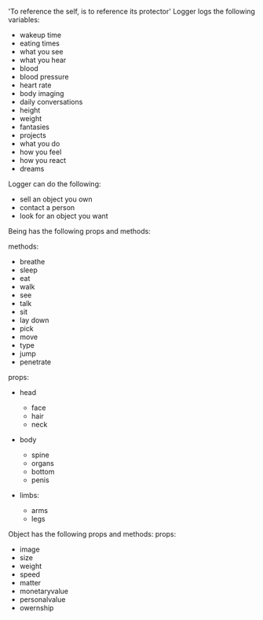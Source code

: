'To reference the self, is to reference its protector'
Logger logs the following variables:
* wakeup time
* eating times
* what you see
* what you hear
* blood
* blood pressure
* heart rate
* body imaging
* daily conversations
* height
* weight
* fantasies
* projects
* what you do
* how you feel
* how you react
* dreams

Logger can do the following:
* sell an object you own
* contact a person
* look for an object you want

Being has the following props and methods:

methods:
* breathe
* sleep 
* eat
* walk
* see
* talk
* sit
* lay down
* pick
* move
* type
* jump
* penetrate

props:
* head
    * face
    * hair
    * neck

* body
    * spine
    * organs
    * bottom
    * penis

* limbs:
    * arms
    * legs


Object has the following props and methods:
props:
* image
* size
* weight
* speed
* matter
* monetaryvalue
* personalvalue
* owernship